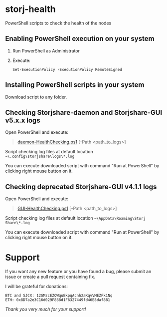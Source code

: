 # storj-health
PowerShell scripts to check the health of the nodes

## Enabling PowerShell execution on your system
1. Run PowerShell as Administrator
2. Execute:

       Set-ExecutionPolicy -ExecutionPolicy RemoteSigned

## Installing PowerShell scripts in your system
Download script to any folder.

## Checking Storjshare-daemon and Storjshare-GUI v5.x.x logs
Open PowerShell and execute:

   > [daemon-HealthChecking.ps1](/daemon-HealthChecking.ps1) \[-Path <path_to_logs>\]

Script checking log files at default location `~\.config\storjshare\logs\*.log`

You can execute downloaded script with command "Run at PowerShell" by clicking right mouse button on it.

## Checking deprecated Storjshare-GUI v4.1.1 logs
Open PowerShell and execute:

   > [GUI-HealthChecking.ps1](/GUI-HealthChecking.ps1) \[-Path <path_to_logs>\]
 
Script checking log files at default location `~\AppData\Roaming\Storj Share\*.log`
 
You can execute downloaded script with command "Run at PowerShell" by clicking right mouse button on it.

# Support
If you want any new feature or you have found a bug, please submit an issue or create a pull request containing fix.

I will be grateful for donations:

    BTC and SJCX: 12GMzcEZQWquBkpqAcnh2aKqvVMEZFk1Nq
    ETH: 0x8D7a2e3C16d029F838d1F6327449fd46B5daf881

_Thank you very much for your support!_
